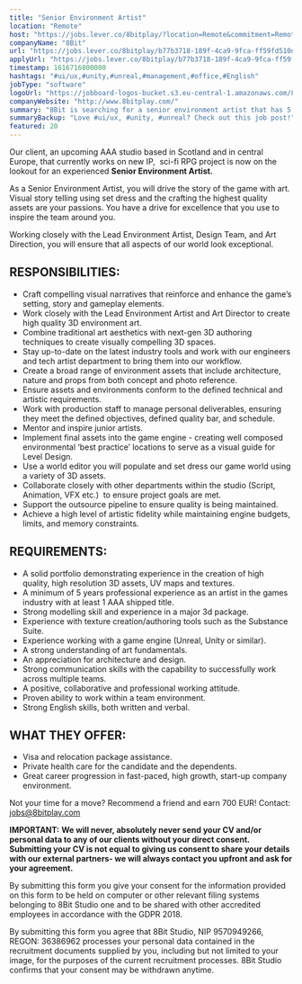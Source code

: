 ```yaml
---
title: "Senior Environment Artist"
location: "Remote"
host: "https://jobs.lever.co/8bitplay/?location=Remote&commitment=Remote"
companyName: "8Bit"
url: "https://jobs.lever.co/8bitplay/b77b3718-189f-4ca9-9fca-ff59fd510dcd"
applyUrl: "https://jobs.lever.co/8bitplay/b77b3718-189f-4ca9-9fca-ff59fd510dcd/apply"
timestamp: 1616716800000
hashtags: "#ui/ux,#unity,#unreal,#management,#office,#English"
jobType: "software"
logoUrl: "https://jobboard-logos-bucket.s3.eu-central-1.amazonaws.com/8bit"
companyWebsite: "http://www.8bitplay.com/"
summary: "8Bit is searching for a senior environment artist that has 5 years professional experience as an artist in the games industry with at least 1 AAA shipped title."
summaryBackup: "Love #ui/ux, #unity, #unreal? Check out this job post!"
featured: 20
---
```


Our client, an upcoming AAA studio based in Scotland and in central Europe, that currently works on new IP,  sci-fi RPG project is now on the lookout for an experienced **Senior Environment Artist.**

As a Senior Environment Artist, you will drive the story of the game with art. Visual story telling using set dress and the crafting the highest quality assets are your passions. You have a drive for excellence that you use to inspire the team around you.

Working closely with the Lead Environment Artist, Design Team, and Art Direction, you will ensure that all aspects of our world look exceptional.

## RESPONSIBILITIES:

*   Craft compelling visual narratives that reinforce and enhance the game’s setting, story and gameplay elements.
*   Work closely with the Lead Environment Artist and Art Director to create high quality 3D environment art.
*   Combine traditional art aesthetics with next-gen 3D authoring techniques to create visually compelling 3D spaces.
*   Stay up-to-date on the latest industry tools and work with our engineers and tech artist department to bring them into our workflow.
*   Create a broad range of environment assets that include architecture, nature and props from both concept and photo reference. 
*   Ensure assets and environments conform to the defined technical and artistic requirements.
*   Work with production staff to manage personal deliverables, ensuring they meet the defined objectives, defined quality bar, and schedule.
*   Mentor and inspire junior artists.
*   Implement final assets into the game engine - creating well composed environmental ‘best practice’ locations to serve as a visual guide for Level Design.
*   Use a world editor you will populate and set dress our game world using a variety of 3D assets.
*   Collaborate closely with other departments within the studio (Script, Animation, VFX etc.)  to ensure project goals are met.
*   Support the outsource pipeline to ensure quality is being maintained.
*   Achieve a high level of artistic fidelity while maintaining engine budgets, limits, and memory constraints.

## REQUIREMENTS:

*   A solid portfolio demonstrating experience in the creation of high quality, high resolution 3D assets, UV maps and textures.
*   A minimum of 5 years professional experience as an artist in the games industry with at least 1 AAA shipped title.
*   Strong modelling skill and experience in a major 3d package.
*   Experience with texture creation/authoring tools such as the Substance Suite.
*   Experience working with a game engine (Unreal, Unity or similar).
*   A strong understanding of art fundamentals.
*   An appreciation for architecture and design.
*   Strong communication skills with the capability to successfully work across multiple teams.
*   A positive, collaborative and professional working attitude.
*   Proven ability to work within a team environment.
*   Strong English skills, both written and verbal.

## WHAT THEY OFFER:

*   Visa and relocation package assistance. 
*   Private health care for the candidate and the dependents.
*   Great career progression in fast-paced, high growth, start-up company environment.

Not your time for a move? Recommend a friend and earn 700 EUR! Contact: jobs@8bitplay.com

**IMPORTANT:** **We will never, absolutely never send your CV and/or personal data to any of our clients without your direct consent. Submitting your CV is not equal to giving us consent to share your details with our external partners- we will always contact you upfront and ask for your agreement.**

By submitting this form you give your consent for the information provided on this form to be held on computer or other relevant filing systems belonging to 8Bit Studio one and to be shared with other accredited employees in accordance with the GDPR 2018.

By submitting this form you agree that 8Bit Studio, NIP 9570949266, REGON: 36386962 processes your personal data contained in the recruitment documents supplied by you, including but not limited to your image, for the purposes of the current recruitment processes. 8Bit Studio confirms that your consent may be withdrawn anytime.
